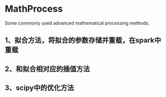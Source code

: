 # MathProcess
Some commonly used advanced mathematical processing methods.

## 1、拟合方法，将拟合的参数存储并重载，在spark中重载

## 2、和拟合相对应的插值方法

## 3、scipy中的优化方法
